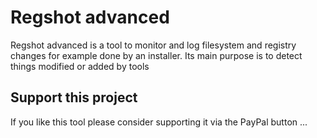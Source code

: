 # Regshot advanced
Regshot advanced is a tool to monitor and log filesystem and registry changes for example done by an installer. Its main purpose is to detect things modified or added by tools 
## Support this project
If you like this tool please consider supporting it via the PayPal button ...
